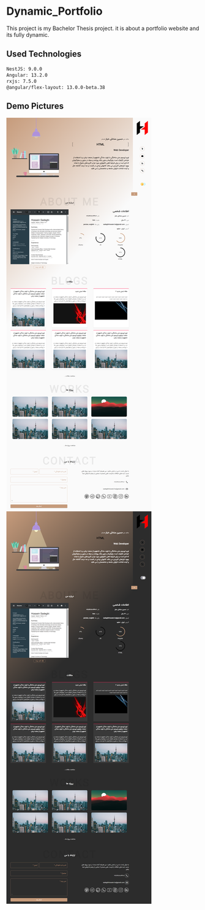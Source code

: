 # Dynamic_Portfolio

This project is my Bachelor Thesis project.
it is about a portfolio website and its fully dynamic.

## Used Technologies
```
NestJS: 9.0.0
Angular: 13.2.0
rxjs: 7.5.0
@angular/flex-layout: 13.0.0-beta.38
```

## Demo Pictures
![light_mode](demo/light_mode.png)
![dark_mode](demo/dark_mode.png)